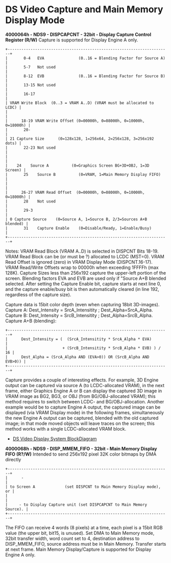 # DS Video Capture and Main Memory Display Mode


**4000064h - NDS9 - DISPCAPCNT - 32bit - Display Capture Control
Register (R/W)**
Capture is supported for Display Engine A only.

```
+-----------------------------------------------------------------------+
|       0-4   EVA               (0..16 = Blending Factor for Source A)  |
|       5-7   Not used                                                  |
|       8-12  EVB               (0..16 = Blending Factor for Source B)  |
|       13-15 Not used                                                  |
|       16-17                                                           |
| VRAM Write Block  (0..3 = VRAM A..D) (VRAM must be allocated to LCDC) |
|                                                                       |
|      18-19 VRAM Write Offset (0=00000h, 0=08000h, 0=10000h, 0=18000h) |
|       20-                                                             |
| 21 Capture Size      (0=128x128, 1=256x64, 2=256x128, 3=256x192 dots) |
|       22-23 Not used                                                  |
|                                                                       |
|    24    Source A          (0=Graphics Screen BG+3D+OBJ, 1=3D Screen) |
|       25    Source B          (0=VRAM, 1=Main Memory Display FIFO)    |
|                                                                       |
|      26-27 VRAM Read Offset  (0=00000h, 0=08000h, 0=10000h, 0=18000h) |
|       28    Not used                                                  |
|       29-3                                                            |
| 0 Capture Source    (0=Source A, 1=Source B, 2/3=Sources A+B blended) |
|       31    Capture Enable    (0=Disable/Ready, 1=Enable/Busy)        |
+-----------------------------------------------------------------------+
```

Notes:
VRAM Read Block (VRAM A..D) is selected in DISPCNT Bits 18-19.
VRAM Read Block can be (or must be ?) allocated to LCDC (MST=0).
VRAM Read Offset is ignored (zero) in VRAM Display Mode
(DISPCNT.16-17).
VRAM Read/Write Offsets wrap to 00000h when exceeding 1FFFFh (max
128K).
Capture Sizes less than 256x192 capture the upper-left portion of the
screen.
Blending factors EVA and EVB are used only if \"Source A+B blended\
selected.
After setting the Capture Enable bit, capture starts at next line 0, and
the capture enable/busy bit is then automatically cleared (in line 192,
regardless of the capture size).

Capture data is 15bit color depth (even when capturing 18bit
3D-images).
Capture A: Dest_Intensity = SrcA_Intensitity ; Dest_Alpha=SrcA_Alpha.
Capture B: Dest_Intensity = SrcB_Intensitity ; Dest_Alpha=SrcB_Alpha.
Capture A+B (blending):

```
+-----------------------------------------------------------------------+
|      Dest_Intensity = (  (SrcA_Intensitity * SrcA_Alpha * EVA)        |
|                        + (SrcB_Intensitity * SrcB_Alpha * EVB) ) / 16 |
|      Dest_Alpha = (SrcA_Alpha AND (EVA>0)) OR (SrcB_Alpha AND EVB>0)) |
+-----------------------------------------------------------------------+
```


Capture provides a couple of interesting effects.
For example, 3D Engine output can be captured via source A (to
LCDC-allocated VRAM), in the next frame, either Graphics Engine A or B
can display the captured 3D image in VRAM image as BG2, BG3, or OBJ
(from BG/OBJ-allocated VRAM); this method requires to switch between
LCDC- and BG/OBJ-allocation.
Another example would be to capture Engine A output, the captured image
can be displayed (via VRAM Display mode) in the following frames,
simultaneously the new Engine A output can be captured, blended with the
old captured image; in that mode moved objects will leave traces on the
screen; this method works with a single LCDC-allocated VRAM block.
- [DS Video Display System BlockDiagram](./dsvideodisplaysystemblockdiagram.md)

**4000068h - NDS9 - DISP_MMEM_FIFO - 32bit - Main Memory Display FIFO
(R?/W)**
Intended to send 256x192 pixel 32K color bitmaps by DMA directly

```
+-----------------------------------------------------------------------+
|      -                                                                |
| to Screen A             (set DISPCNT to Main Memory Display mode), or |
|                                                                       |
|     - to Display Capture unit (set DISPCAPCNT to Main Memory Source). |
+-----------------------------------------------------------------------+
```

The FIFO can receive 4 words (8 pixels) at a time, each pixel is a 15bit
RGB value (the upper bit, bit15, is unused).
Set DMA to Main Memory mode, 32bit transfer width, word count set to 4,
destination address to DISP_MMEM_FIFO, source address must be in Main
Memory.
Transfer starts at next frame.
Main Memory Display/Capture is supported for Display Engine A only.



